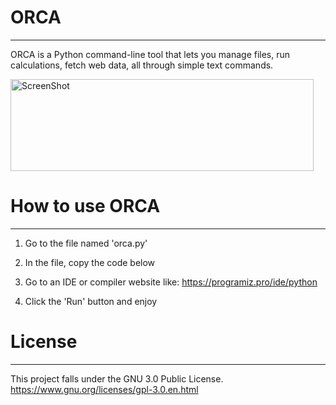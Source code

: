 # ORCA
----------------------------

ORCA is a Python command-line tool that lets you manage files, run calculations, fetch web data, all through simple text commands.

<img width="485" height="147" alt="ScreenShot" src="https://github.com/user-attachments/assets/c5825072-bd2a-4789-b5bc-c3bab3c332f2" />


# How to use ORCA
----------------------------
1. Go to the file named 'orca.py'

2. In the file, copy the code below

3. Go to an IDE or compiler website like: https://programiz.pro/ide/python

4. Click the 'Run' button and enjoy


# License
----------------------------
This project falls under the GNU 3.0 Public License.
https://www.gnu.org/licenses/gpl-3.0.en.html
